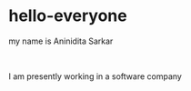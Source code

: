 # hello-everyone
<p>my name is Aninidita Sarkar</p>
<br>
<p>I am presently working in a software company</p>
